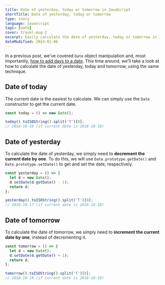 ```yaml
---
title: Date of yesterday, today or tomorrow in JavaScript
shortTitle: Date of yesterday, today or tomorrow
type: story
language: javascript
tags: [date]
cover: travel-mug-2
excerpt: Easily calculate the date of yesterday, today or tomorrow in JavaScript.
dateModified: 2024-01-06
---
```


In a previous post, we've covered `Date` object manipulation and, most importantly, [how to add days to a date](/js/s/add-minutes-hours-days-to-date#add-days-to-date). This time around, we'll take a look at how to calculate the date of yesterday, today and tomorrow, using the same technique.

## Date of today

The current date is the easiest to calculate. We can simply use the `Date` constructor to get the current date.

```js
const today = () => new Date();

today().toISOString().split('T')[0];
// 2018-10-18 (if current date is 2018-10-18)
```

## Date of yesterday

To calculate the date of yesterday, we simply need to **decrement the current date by one**. To do this, we will use `Date.prototype.getDate()` and `Date.prototype.setDate()` to get and set the date, respectively.

```js
const yesterday = () => {
  let d = new Date();
  d.setDate(d.getDate() - 1);
  return d;
};

yesterday().toISOString().split('T')[0];
// 2018-10-17 (if current date is 2018-10-18)
```

## Date of tomorrow

To calculate the date of tomorrow, we simply need to **increment the current date by one**, instead of decrementing it.

```js
const tomorrow = () => {
  let d = new Date();
  d.setDate(d.getDate() + 1);
  return d;
};

tomorrow().toISOString().split('T')[0];
// 2018-10-19 (if current date is 2018-10-18)
```
